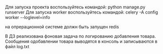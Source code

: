 Для запуска проекта воспользуйтесь командой: python manage.py runserver
Для запуска worker воспользуйтесь командой: celery -A config worker --loglevel=info

на опрерационной системе должн быть запущен redis

В ДЗ реализована фоновая задача по логированию добавления товара.
Сообщения одобавлении товара выводятся в консоль и записываются в файл log.txt 

